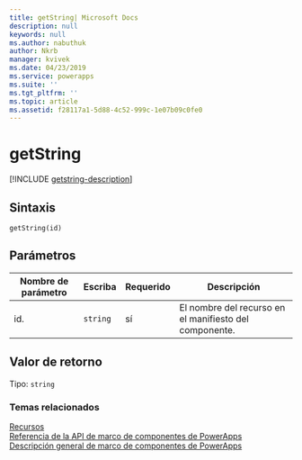 ```yaml
---
title: getString| Microsoft Docs
description: null
keywords: null
ms.author: nabuthuk
author: Nkrb
manager: kvivek
ms.date: 04/23/2019
ms.service: powerapps
ms.suite: ''
ms.tgt_pltfrm: ''
ms.topic: article
ms.assetid: f28117a1-5d88-4c52-999c-1e07b09c0fe0
---
```


# <a name="getstring"></a>getString

[!INCLUDE [getstring-description](includes/getstring-description.md)]

## <a name="syntax"></a>Sintaxis

`getString(id)`

## <a name="parameters"></a>Parámetros

| Nombre de parámetro|Escriba|Requerido|Descripción|
| ------------- |----|--------|-----------|
|id.|`string`|sí|El nombre del recurso en el manifiesto del componente.|

## <a name="return-value"></a>Valor de retorno

Tipo: `string`


### <a name="related-topics"></a>Temas relacionados

[Recursos](../resources.md)<br/>
[Referencia de la API de marco de componentes de PowerApps](../../reference/index.md)<br/>
[Descripción general de marco de componentes de PowerApps](../../overview.md)